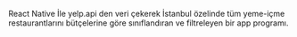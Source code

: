 React Native İle yelp.api den veri çekerek İstanbul özelinde tüm yeme-içme restaurantlarını bütçelerine göre sınıflandıran ve filtreleyen bir app programı.

